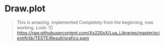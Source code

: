 # Draw.plot  
> This is amazing. implemented Completely from the beginning, now working. Look:
![] https://raw.githubusercontent.com/Xx220xX/Lua_Libraries/master/scientifclib/TESTE/Result/grafico.ppm
